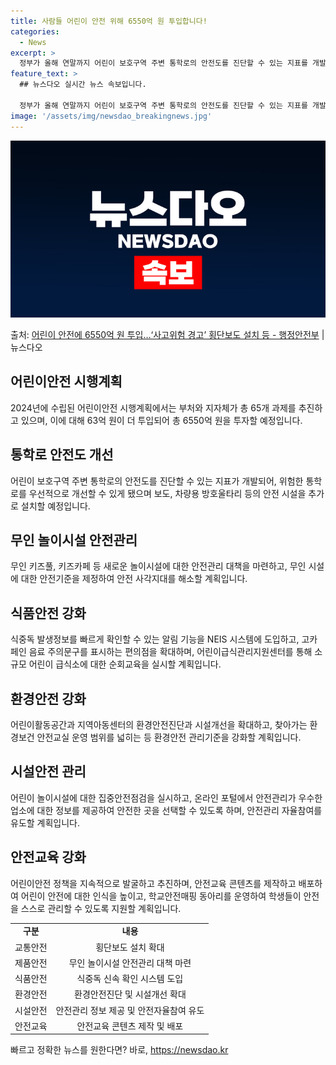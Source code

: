 ```yaml
---
title: 사람들 어린이 안전 위해 6550억 원 투입합니다!
categories:
  - News
excerpt: >
  정부가 올해 연말까지 어린이 보호구역 주변 통학로의 안전도를 진단할 수 있는 지표를 개발하고, 진단 결과 위…
feature_text: >
  ## 뉴스다오 실시간 뉴스 속보입니다.

  정부가 올해 연말까지 어린이 보호구역 주변 통학로의 안전도를 진단할 수 있는 지표를 개발하고, 진단 결과 위…
image: '/assets/img/newsdao_breakingnews.jpg'
---
```


![뉴스다오 속보](/assets/img/newsdao_breakingnews.jpg)

<p>출처: <a href="https://newsdao.kr/3748" rel="dofollow">어린이 안전에 6550억 원 투입…‘사고위험 경고’ 횡단보도 설치 등 - 행정안전부</a> | 뉴스다오</p>

<h2 data-ke-size="size26">어린이안전 시행계획</h2>
<p data-ke-size="size16">2024년에 수립된 어린이안전 시행계획에서는 부처와 지자체가 총 65개 과제를 추진하고 있으며, 이에 대해 63억 원이 더 투입되어 총 6550억 원을 투자할 예정입니다.</p>

<h2 data-ke-size="size23">통학로 안전도 개선</h2>
<p data-ke-size="size16">어린이 보호구역 주변 통학로의 안전도를 진단할 수 있는 지표가 개발되어, 위험한 통학로를 우선적으로 개선할 수 있게 됐으며 보도, 차량용 방호울타리 등의 안전 시설을 추가로 설치할 예정입니다.</p>

<h2 data-ke-size="size23">무인 놀이시설 안전관리</h2>
<p data-ke-size="size16">무인 키즈풀, 키즈카페 등 새로운 놀이시설에 대한 안전관리 대책을 마련하고, 무인 시설에 대한 안전기준을 제정하여 안전 사각지대를 해소할 계획입니다.</p>

<h2 data-ke-size="size23">식품안전 강화</h2>
<p data-ke-size="size16">식중독 발생정보를 빠르게 확인할 수 있는 알림 기능을 NEIS 시스템에 도입하고, 고카페인 음료 주의문구를 표시하는 편의점을 확대하며, 어린이급식관리지원센터를 통해 소규모 어린이 급식소에 대한 순회교육을 실시할 계획입니다.</p>

<h2 data-ke-size="size23">환경안전 강화</h2>
<p data-ke-size="size16">어린이활동공간과 지역아동센터의 환경안전진단과 시설개선을 확대하고, 찾아가는 환경보건 안전교실 운영 범위를 넓히는 등 환경안전 관리기준을 강화할 계획입니다.</p>

<h2 data-ke-size="size23">시설안전 관리</h2>
<p data-ke-size="size16">어린이 놀이시설에 대한 집중안전점검을 실시하고, 온라인 포털에서 안전관리가 우수한 업소에 대한 정보를 제공하여 안전한 곳을 선택할 수 있도록 하며, 안전관리 자율참여를 유도할 계획입니다.</p>

<h2 data-ke-size="size23">안전교육 강화</h2>
<p data-ke-size="size16">어린이안전 정책을 지속적으로 발굴하고 추진하며, 안전교육 콘텐츠를 제작하고 배포하여 어린이 안전에 대한 인식을 높이고, 학교안전매핑 동아리를 운영하여 학생들이 안전을 스스로 관리할 수 있도록 지원할 계획입니다.</p>

<table style="width: 100%;" data-ke-style="text-align: center;">
	<tbody>
		<tr>
			<td style="text-align: center; height: 17px;"><b>구분</b></td>
			<td style="text-align: center; height: 17px;"><b>내용</b></td>
		</tr>
		<tr>
			<td style="text-align: center; height: 17px;">교통안전</td>
			<td style="text-align: center; height: 17px;">횡단보도 설치 확대</td>
		</tr>
		<tr>
			<td style="text-align: center; height: 17px;">제품안전</td>
			<td style="text-align: center; height: 17px;">무인 놀이시설 안전관리 대책 마련</td>
		</tr>
		<tr>
			<td style="text-align: center; height: 17px;">식품안전</td>
			<td style="text-align: center; height: 17px;">식중독 신속 확인 시스템 도입</td>
		</tr>
		<tr>
			<td style="text-align: center; height: 17px;">환경안전</td>
			<td style="text-align: center; height: 17px;">환경안전진단 및 시설개선 확대</td>
		</tr>
		<tr>
			<td style="text-align: center; height: 17px;">시설안전</td>
			<td style="text-align: center; height: 17px;">안전관리 정보 제공 및 안전자율참여 유도</td>
		</tr>
		<tr>
			<td style="text-align: center; height: 17px;">안전교육</td>
			<td style="text-align: center; height: 17px;">안전교육 콘텐츠 제작 및 배포</td>
		</tr>
	</tbody>
</table> 

빠르고 정확한 뉴스를 원한다면? 바로, <a href="https://newsdao.kr" rel="dofollow">https://newsdao.kr</a>


